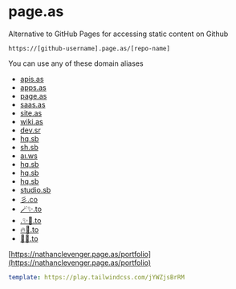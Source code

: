 # page.as
Alternative to GitHub Pages for accessing static content on Github

```
https://[github-username].page.as/[repo-name]
```



You can use any of these domain aliases
- [apis.as](https://apis.as)
- [apps.as](https://apps.as)
- [page.as](https://page.as)
- [saas.as](https://saas.as)
- [site.as](https://site.as)
- [wiki.as](https://wiki.as)
- [dev.sr](https://dev.sr)
- [hq.sb](https://hq.sb)
- [sh.sb](https://sh.sb)
- [aı.ws](https://aı.ws)
- [hq.sb](https://hq.sb)
- [hq.sb](https://hq.sb)
- [hq.sb](https://hq.sb)
- [studio.sb](https://studio.sbs)
- [彡.co](https://彡.co)
- [🪄✨.to](https://🪄✨.to)
- [.✨🚀.to](https://.✨🚀.to)
- [🔥🚀.to](https://🔥🚀.to)
- [🦄🚀.to](https://🦄🚀.to)


[https://nathanclevenger.page.as/portfolio](https://nathanclevenger.page.as/portfolio)


```yaml
template: https://play.tailwindcss.com/jYWZjsBrRM
```
